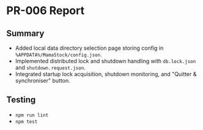 # PR-006 Report

## Summary
- Added local data directory selection page storing config in `%APPDATA%/MamaStock/config.json`.
- Implemented distributed lock and shutdown handling with `db.lock.json` and `shutdown.request.json`.
- Integrated startup lock acquisition, shutdown monitoring, and "Quitter & synchroniser" button.

## Testing
- `npm run lint`
- `npm test`
